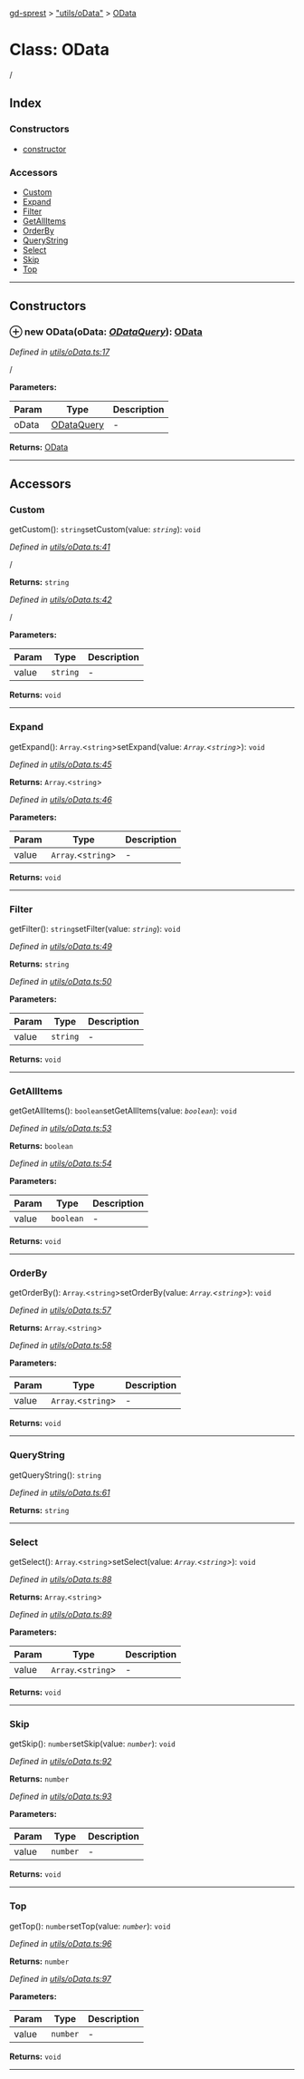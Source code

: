 [gd-sprest](../README.md) > ["utils/oData"](../modules/_utils_odata_.md) > [OData](../classes/_utils_odata_.odata.md)



# Class: OData


/

## Index

### Constructors

* [constructor](_utils_odata_.odata.md#constructor)


### Accessors

* [Custom](_utils_odata_.odata.md#custom)
* [Expand](_utils_odata_.odata.md#expand)
* [Filter](_utils_odata_.odata.md#filter)
* [GetAllItems](_utils_odata_.odata.md#getallitems)
* [OrderBy](_utils_odata_.odata.md#orderby)
* [QueryString](_utils_odata_.odata.md#querystring)
* [Select](_utils_odata_.odata.md#select)
* [Skip](_utils_odata_.odata.md#skip)
* [Top](_utils_odata_.odata.md#top)



---
## Constructors
<a id="constructor"></a>


### ⊕ **new OData**(oData: *[ODataQuery](../interfaces/_definitions_lib_odata_.odataquery.md)*): [OData](_utils_odata_.odata.md)



*Defined in [utils/oData.ts:17](https://github.com/gunjandatta/sprest/blob/3de79f1/src/utils/oData.ts#L17)*



/


**Parameters:**

| Param | Type | Description |
| ------ | ------ | ------ |
| oData | [ODataQuery](../interfaces/_definitions_lib_odata_.odataquery.md)   |  - |





**Returns:** [OData](_utils_odata_.odata.md)

---



## Accessors
<a id="custom"></a>

###  Custom


getCustom(): `string`setCustom(value: *`string`*): `void`


*Defined in [utils/oData.ts:41](https://github.com/gunjandatta/sprest/blob/3de79f1/src/utils/oData.ts#L41)*



/




**Returns:** `string`


*Defined in [utils/oData.ts:42](https://github.com/gunjandatta/sprest/blob/3de79f1/src/utils/oData.ts#L42)*



/


**Parameters:**

| Param | Type | Description |
| ------ | ------ | ------ |
| value | `string`   |  - |





**Returns:** `void`



___

<a id="expand"></a>

###  Expand


getExpand(): `Array`.<`string`>setExpand(value: *`Array`.<`string`>*): `void`


*Defined in [utils/oData.ts:45](https://github.com/gunjandatta/sprest/blob/3de79f1/src/utils/oData.ts#L45)*





**Returns:** `Array`.<`string`>


*Defined in [utils/oData.ts:46](https://github.com/gunjandatta/sprest/blob/3de79f1/src/utils/oData.ts#L46)*



**Parameters:**

| Param | Type | Description |
| ------ | ------ | ------ |
| value | `Array`.<`string`>   |  - |





**Returns:** `void`



___

<a id="filter"></a>

###  Filter


getFilter(): `string`setFilter(value: *`string`*): `void`


*Defined in [utils/oData.ts:49](https://github.com/gunjandatta/sprest/blob/3de79f1/src/utils/oData.ts#L49)*





**Returns:** `string`


*Defined in [utils/oData.ts:50](https://github.com/gunjandatta/sprest/blob/3de79f1/src/utils/oData.ts#L50)*



**Parameters:**

| Param | Type | Description |
| ------ | ------ | ------ |
| value | `string`   |  - |





**Returns:** `void`



___

<a id="getallitems"></a>

###  GetAllItems


getGetAllItems(): `boolean`setGetAllItems(value: *`boolean`*): `void`


*Defined in [utils/oData.ts:53](https://github.com/gunjandatta/sprest/blob/3de79f1/src/utils/oData.ts#L53)*





**Returns:** `boolean`


*Defined in [utils/oData.ts:54](https://github.com/gunjandatta/sprest/blob/3de79f1/src/utils/oData.ts#L54)*



**Parameters:**

| Param | Type | Description |
| ------ | ------ | ------ |
| value | `boolean`   |  - |





**Returns:** `void`



___

<a id="orderby"></a>

###  OrderBy


getOrderBy(): `Array`.<`string`>setOrderBy(value: *`Array`.<`string`>*): `void`


*Defined in [utils/oData.ts:57](https://github.com/gunjandatta/sprest/blob/3de79f1/src/utils/oData.ts#L57)*





**Returns:** `Array`.<`string`>


*Defined in [utils/oData.ts:58](https://github.com/gunjandatta/sprest/blob/3de79f1/src/utils/oData.ts#L58)*



**Parameters:**

| Param | Type | Description |
| ------ | ------ | ------ |
| value | `Array`.<`string`>   |  - |





**Returns:** `void`



___

<a id="querystring"></a>

###  QueryString


getQueryString(): `string`


*Defined in [utils/oData.ts:61](https://github.com/gunjandatta/sprest/blob/3de79f1/src/utils/oData.ts#L61)*





**Returns:** `string`



___

<a id="select"></a>

###  Select


getSelect(): `Array`.<`string`>setSelect(value: *`Array`.<`string`>*): `void`


*Defined in [utils/oData.ts:88](https://github.com/gunjandatta/sprest/blob/3de79f1/src/utils/oData.ts#L88)*





**Returns:** `Array`.<`string`>


*Defined in [utils/oData.ts:89](https://github.com/gunjandatta/sprest/blob/3de79f1/src/utils/oData.ts#L89)*



**Parameters:**

| Param | Type | Description |
| ------ | ------ | ------ |
| value | `Array`.<`string`>   |  - |





**Returns:** `void`



___

<a id="skip"></a>

###  Skip


getSkip(): `number`setSkip(value: *`number`*): `void`


*Defined in [utils/oData.ts:92](https://github.com/gunjandatta/sprest/blob/3de79f1/src/utils/oData.ts#L92)*





**Returns:** `number`


*Defined in [utils/oData.ts:93](https://github.com/gunjandatta/sprest/blob/3de79f1/src/utils/oData.ts#L93)*



**Parameters:**

| Param | Type | Description |
| ------ | ------ | ------ |
| value | `number`   |  - |





**Returns:** `void`



___

<a id="top"></a>

###  Top


getTop(): `number`setTop(value: *`number`*): `void`


*Defined in [utils/oData.ts:96](https://github.com/gunjandatta/sprest/blob/3de79f1/src/utils/oData.ts#L96)*





**Returns:** `number`


*Defined in [utils/oData.ts:97](https://github.com/gunjandatta/sprest/blob/3de79f1/src/utils/oData.ts#L97)*



**Parameters:**

| Param | Type | Description |
| ------ | ------ | ------ |
| value | `number`   |  - |





**Returns:** `void`



___




